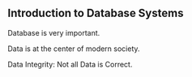 ## Introduction to Database Systems

Database is very important.

Data is at the center of modern society.

Data Integrity: Not all Data is Correct.